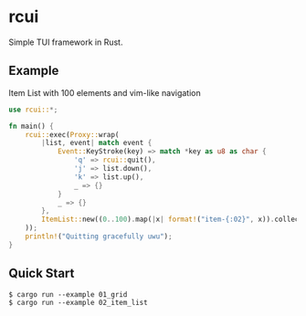 # rcui

Simple TUI framework in Rust.

## Example

Item List with 100 elements and vim-like navigation

```rust
use rcui::*;

fn main() {
    rcui::exec(Proxy::wrap(
        |list, event| match event {
            Event::KeyStroke(key) => match *key as u8 as char {
                'q' => rcui::quit(),
                'j' => list.down(),
                'k' => list.up(),
                _ => {}
            }
            _ => {}
        },
        ItemList::new((0..100).map(|x| format!("item-{:02}", x)).collect()),
    ));
    println!("Quitting gracefully uwu");
}
```

## Quick Start

```console
$ cargo run --example 01_grid
$ cargo run --example 02_item_list
```
